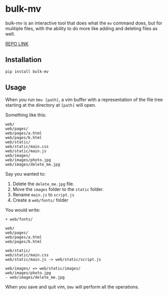 # bulk-mv

bulk-mv is an interactive tool that does what the `mv` command does, but for mulitiple files, with the ability to do more like adding and deleting files as well.

[REPO LINK](https://github.com/angarc/bulk-mv)

## Installation

``` bash
pip install bulk-mv
```

## Usage

When you run `bmv [path]`, a vim buffer with a representation of the file tree starting at the directory at `[path]` will open.

Something like this:

``` bmv
web/
web/pages/
web/pages/a.html
web/pages/b.html
web/static/
web/static/main.css
web/static/main.js
web/images/ 
web/images/photo.jpg
web/images/delete_me.jpg
```

Say you wanted to:

1. Delete the `delete_me.jpg` file.
2. Move the `images` folder to the `static` folder.
3. Rename `main.js` to `script.js`
4. Create a `web/fonts/` folder

You would write:

``` bmv
+ web/fonts/

web/
web/pages/
web/pages/a.html
web/pages/b.html

web/static/
web/static/main.css
web/static/main.js -> web/static/script.js

web/images/ => web/static/images/
web/images/photo.jpg
- web/images/delete_me.jpg
```

When you save and quit vim, `bmv` will perform all the operations.
